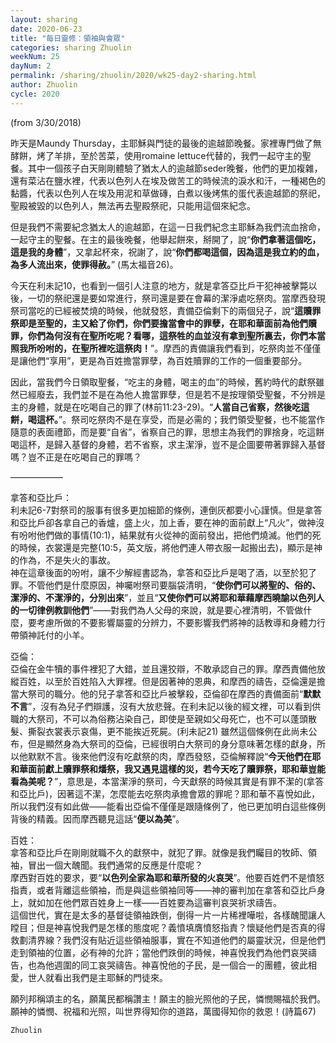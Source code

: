 ```yaml
---
layout: sharing
date: 2020-06-23
title: "每日靈修：領袖與會眾"
categories: sharing Zhuolin
weekNum: 25
dayNum: 2
permalink: /sharing/zhuolin/2020/wk25-day2-sharing.html
author: Zhuolin
cycle: 2020
---
```

(from 3/30/2018)

昨天是Maundy Thursday，主耶穌與門徒的最後的逾越節晚餐。家裡專門做了無酵餅，烤了羊排，至於苦菜，使用romaine lettuce代替的，我們一起守主的聖餐。其中一個孩子白天剛剛體驗了猶太人的逾越節seder晚餐，他們的更加複雜，還有菜沾在鹽水裡，代表以色列人在埃及做苦工的時候流的淚水和汗，一種褐色的黏醬，代表以色列人在埃及用泥和草做磚，白煮以後烤焦的蛋代表逾越節的祭祀，聖殿被毀的以色列人，無法再去聖殿祭祀，只能用這個來紀念。  

但是我們不需要紀念猶太人的逾越節，在這一日我們紀念主耶穌為我們流血捨命，一起守主的聖餐。在主的最後晚餐，他舉起餅來，掰開了，說“**你們拿著這個吃，這是我的身體**”，又拿起杯來，祝謝了，說“**你們都喝這個，因為這是我立約的血，為多人流出來，使罪得赦。**” (馬太福音26)。  

今天在利未記10，也看到一個引人注意的地方，就是拿答亞比戶干犯神被擊斃以後，一切的祭祀還是要如常進行，祭司還是要在會幕的潔淨處吃祭肉。當摩西發現祭司當吃的已經被焚燒的時候，他就發怒，責備亞倫剩下的兩個兒子，說“**這贖罪祭即是至聖的，主又給了你們，你們要擔當會中的罪孽，在耶和華面前為他們贖罪，你們為何沒有在聖所吃呢？看哪，這祭牲的血並沒有拿到聖所裏去，你們本當照我所吩咐的，在聖所裡吃這祭肉！**”。摩西的責備讓我們看到，吃祭肉並不僅僅是讓他們“享用”，更是為百姓擔當罪孽，為百姓贖罪的工作的一個重要部分。  

因此，當我們今日領取聖餐，“吃主的身體，喝主的血”的時候，舊約時代的獻祭雖然已經廢去，我們並不是在為他人擔當罪孽，但是若不是按理領受聖餐，不分辨是主的身體，就是在吃喝自己的罪了(林前11:23-29)。“**人當自己省察，然後吃這餅，喝這杯。**”。祭司吃祭肉不是在享受，而是必需的；我們領受聖餐，也不能當作隨意的表面禮節，而是要“自省”，省察自己的罪，思想主為我們的罪捨身，吃這餅喝這杯，是歸入基督的身體，若不省察，求主潔淨，豈不是企圖要帶著罪歸入基督嗎？豈不正是在吃喝自己的罪嗎？  

——————  

拿答和亞比戶：  
利未記6-7對祭司的服事有很多更加細節的條例，連倒灰都要小心謹慎。但是拿答和亞比戶卻各拿自己的香爐，盛上火，加上香，要在神的面前獻上“凡火”，做神沒有吩咐他們做的事情(10:1)，結果就有火從神的面前發出，把他們燒滅。他們的死的時候，衣裳還是完整(10:5，英文版，將他們連人帶衣服一起搬出去)，顯示是神的作為，不是失火的事故。  
神在這章後面的吩咐，讓不少解經書認為，拿答和亞比戶是喝了酒，以至於犯了罪。不管他們是什麼原因，神囑咐祭司要腦袋清明，“**使你們可以將聖的、俗的、潔淨的、不潔淨的，分別出來**”，並且“**又使你們可以將耶和華藉摩西曉諭以色列人的一切律例教訓他們**”——對我們為人父母的來說，就是要心裡清明，不管做什麼，要考慮所做的不要影響屬靈的分辨力，不要影響我們將神的話教導和身體力行帶領神託付的小羊。  

亞倫：  
亞倫在金牛犢的事件裡犯了大錯，並且還狡辯，不敢承認自己的罪。摩西責備他放縱百姓，以至於百姓陷入大罪裡。但是因著神的恩典，和摩西的禱告，亞倫還是擔當大祭司的職分。他的兒子拿答和亞比戶被擊殺，亞倫卻在摩西的責備面前“**默默不言**”，沒有為兒子們辯護，沒有大放悲聲。在利未記以後的經文裡，可以看到供職的大祭司，不可以為俗務沾染自己，即使是至親如父母死亡，也不可以蓬頭散髮、撕裂衣裳表示哀傷，更不能挨近死屍。(利未記21) 雖然這個條例在此尚未公布，但是顯然身為大祭司的亞倫，已經很明白大祭司的身分意味著怎樣的獻身，所以他默默不言。後來他們沒有吃獻祭的肉，摩西發怒，亞倫解釋說“**今天他們在耶和華面前獻上贖罪祭和燔祭，我又遇見這樣的災，若今天吃了贖罪祭，耶和華豈能看為美呢？**”，意思是，本當潔淨的祭司，今天獻祭的時候其實是有罪不潔的(拿答和亞比戶)，因著這不潔，怎麼能去吃祭肉承擔會眾的罪呢？耶和華不喜悅如此，所以我們沒有如此做——能看出亞倫不僅僅是跟隨條例了，他已更加明白這些條例背後的精義。因而摩西聽見這話“**便以為美**”。  

百姓：  
拿答和亞比戶在剛剛就職不久的獻祭中，就犯了罪。就像是我們矚目的牧師、領袖，冒出一個大醜聞。我們通常的反應是什麼呢？  
摩西對百姓的要求，要“**以色列全家為耶和華所發的火哀哭**”。他要百姓們不是憤怒指責，或者背離這些領袖，而是與這些領袖同等——神的審判加在拿答和亞比戶身上，就如加在他們眾百姓身上一樣——百姓要為這審判哀哭祈求禱告。  
這個世代，實在是太多的基督徒領袖跌倒，倒得一片一片稀裡嘩啦，各樣醜聞讓人瞠目；但是神喜悅我們是怎樣的態度呢？義憤填膺憤怒指責？懷疑他們是否真的得救劃清界線？我們沒有貼近這些領袖服事，實在不知道他們的屬靈狀況，但是他們走到領袖的位置，必有神的允許；當他們跌倒的時候，神喜悅我們為他們哀哭禱告，也為他週圍的同工哀哭禱告。神喜悅他的子民，是一個合一的團體，彼此相愛，世人就看出我們是主耶穌的門徒來。  

願列邦稱頌主的名，願萬民都稱讚主！願主的臉光照他的子民，憐憫賜福於我們。願神的憐憫、祝福和光照，叫世界得知你的道路，萬國得知你的救恩！(詩篇67)  

`Zhuolin`  

